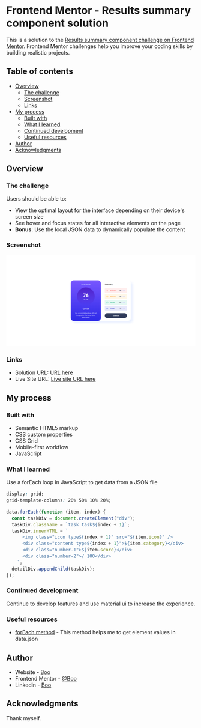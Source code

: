 # Frontend Mentor - Results summary component solution

This is a solution to the [Results summary component challenge on Frontend Mentor](https://www.frontendmentor.io/challenges/results-summary-component-CE_K6s0maV). Frontend Mentor challenges help you improve your coding skills by building realistic projects.

## Table of contents

- [Overview](#overview)
  - [The challenge](#the-challenge)
  - [Screenshot](#screenshot)
  - [Links](#links)
- [My process](#my-process)
  - [Built with](#built-with)
  - [What I learned](#what-i-learned)
  - [Continued development](#continued-development)
  - [Useful resources](#useful-resources)
- [Author](#author)
- [Acknowledgments](#acknowledgments)

## Overview

### The challenge

Users should be able to:

- View the optimal layout for the interface depending on their device's screen size
- See hover and focus states for all interactive elements on the page
- **Bonus**: Use the local JSON data to dynamically populate the content

### Screenshot

![](./assets/screenshot.jpg)

### Links

- Solution URL: [URL here](https://github.com/BooGu7/results-summary-component)
- Live Site URL: [Live site URL here](https://boogu7.github.io/results-summary-component/)

## My process

### Built with

- Semantic HTML5 markup
- CSS custom properties
- CSS Grid
- Mobile-first workflow
- JavaScript

### What I learned

Use a forEach loop in JavaScript to get data from a JSON file

```css
display: grid;
grid-template-columns: 20% 50% 10% 20%;
```

```js
data.forEach(function (item, index) {
  const taskDiv = document.createElement("div");
  taskDiv.className = `task task${index + 1}`;
  taskDiv.innerHTML = `
      <img class="icon type${index + 1}" src="${item.icon}" />
      <div class="content type${index + 1}">${item.category}</div>
      <div class="number-1">${item.score}</div>
      <div class="number-2">/ 100</div>
    `;
  detailDiv.appendChild(taskDiv);
});
```

### Continued development

Continue to develop features and use material ui to increase the experience.

### Useful resources

- [forEach method](https://developer.mozilla.org/en-US/docs/Web/JavaScript/Reference/Global_Objects/Array/forEach) - This method helps me to get element values in data.json

## Author

- Website - [Boo](https://boo-portfolio-project.vercel.app/)
- Frontend Mentor - [@Boo](https://www.frontendmentor.io/profile/BooGu7)
- Linkedin - [Boo](https://www.linkedin.com/in/tr%E1%BB%8Dng-t%C3%B4n-th%E1%BA%A5t-b5028b265/)

## Acknowledgments

Thank myself.
